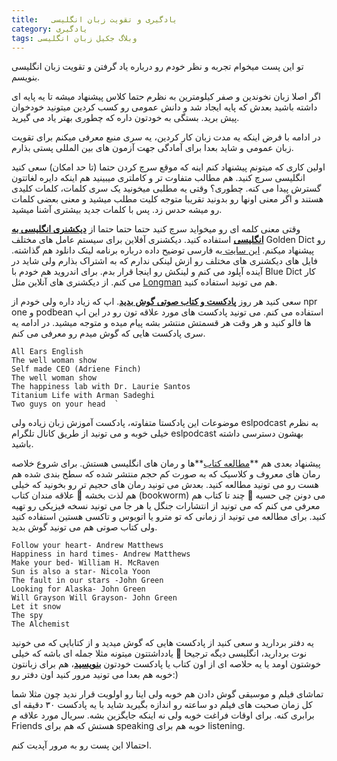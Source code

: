 ```yaml
---
title:   یادگیری و تقویت زبان انگلیسی 
category: یادگیری
tags: وبلاگ جکیل زبان انگلیسی
---
```


تو این پست میخوام تجربه و نظر خودم رو درباره یاد گرفتن و تقویت زبان انگلیسی بنویسم.

اگر اصلا زبان نخوندین و صفر کیلومترین به نظرم حتما کلاس پیشنهاد میشه تا یه پایه ای داشته باشید بعدش که پایه ایجاد شد و دانش عمومی رو کسب کردین میتونید خودخوان پیش برید. بستگی به خودتون داره که چطوری بهتر یاد می گیرید.

در ادامه با فرض اینکه یه مدت زبان کار کردین، یه سری منبع معرفی میکنم برای تقویت زبان عمومی و شاید بعدا برای آمادگی جهت آزمون های بین المللی پستی بذارم.

اولین کاری که میتونم پیشنهاد کنم اینه که موقع سرچ کردن حتما (تا حد امکان) سعی کنید انگلیسی سرچ کنید. هم مطالب متفاوت تر و کاملتری میبینید هم اینکه دایره لغاتتون گسترش پیدا می کنه. چطوری؟ وقتی یه مطلبی میخونید یک سری کلمات، کلمات کلیدی هستند و اگر معنی اونها رو بدونید تقریبا متوجه کلیت مطلب میشید و معنی بعضی کلمات رو میشه حدس زد. پس با کلمات جدید بیشتری آشنا میشید.

وقتی معنی کلمه ای رو میخواید سرچ کنید حتما حتما حتما از **<u>دیکشنری انگلیسی به انگلیسی</u>** استفاده کنید. دیکشنری آفلاین برای سیستم عامل های مختلف Golden Dict رو پیشنهاد میکنم. [این سایت ](http://www.jahanshiri.ir/howto/goldendict/fa/)به فارسی توضیح داده درباره برنامه لینک دانلود هم گذاشته. فایل های دیکشنری های مختلف رو ازش لینکی ندارم که به اشتراک بذارم ولی شاید در آینده آپلود می کنم و لینکش رو اینجا قرار بدم. برای اندروید هم خودم با Blue Dict کار می کنم.
از دیکشنری های آنلاین مثل [Longman](https://www.ldoceonline.com/) هم می تونید استفاده کنید.

سعی کنید هر روز **<u>پادکست و کتاب صوتی گوش بدید</u>**. اپ که زیاد داره ولی خودم از npr one و podbean استفاده می کنم. می تونید پادکست های مورد علاقه تون رو در این اپ ها فالو کنید و هر وقت هر قسمتش منتشر بشه پیام میده و متوجه میشید. در ادامه یه سری پادکست هایی که گوش میدم رو معرفی می کنم.



    All Ears English
    The well woman show
    Self made CEO (Adriene Finch)
    The well woman show
    The happiness lab with Dr. Laurie Santos
    Titanium Life with Arman Sadeghi
    Two guys on your head  `


موضوعات این پادکستا متفاوته، پادکست آموزش زبان زیاده ولی eslpodcast به نظرم خیلی خوبه و می تونید از طریق کانال تلگرام eslpodcast بهشون دسترسی داشته باشید.

پیشنهاد بعدی هم **<u>مطالعه کتاب</u>**ها و رمان های انگلیسی هستش. برای شروع خلاصه رمان های معروف و کلاسیک که به صورت کم حجم منتشر شده که سطح بندی شده هم هست رو می تونید مطالعه کنید. بعدش می تونید رمان های حجیم تر رو بخونید که خیلی هم لذت بخشه 🙂 علاقه مندان کتاب (bookworm) می دونن چی حسیه 🙂 چند تا کتاب هم معرفی می کنم که می تونید از انتشارات جنگل یا هر جا می تونید نسخه فیزیکی رو تهیه کنید. برای مطالعه می تونید از زمانی که تو مترو یا اتوبوس و تاکسی هستین استفاده کنید ولی کتاب صوتی هم می تونید گوش بدید. 


    Follow your heart- Andrew Matthews
    Happiness in hard times- Andrew Matthews
    Make your bed- William H. McRaven 
    Sun is also a star- Nicola Yoon
    The fault in our stars -John Green
    Looking for Alaska- John Green
    Will Grayson Will Grayson- John Green
    Let it snow
    The spy
    The Alchemist


یه دفتر بردارید و سعی کنید از پادکست هایی که گوش میدید و از کتابایی که می خونید نوت بردارید، انگلیسی دیگه ترجیحا 🙂 یادداشتتون میتونه مثلا جمله ای باشه که خیلی خوشتون اومد یا یه حلاصه ای از اون کتاب یا پادکست خودتون **<u>بنویسید</u>**، هم برای زبانتون خوبه هم بعدا می تونید مرور کنید اون دفتر رو:)

تماشای فیلم و موسیقی گوش دادن هم خوبه ولی اینا رو اولویت قرار ندید چون مثلا شما کل زمان صحبت های فیلم دو ساعته رو اندازه بگیرید شاید با یه پادکست ۳۰ دقیقه ای برابری کنه. برای اوقات فراغت خوبه ولی نه اینکه جایگزین بشه.
سریال مورد علاقه م Friends هستش که هم برای speaking خوبه هم برای listening.

احتمالا این پست رو به مرور آپدیت کنم.














